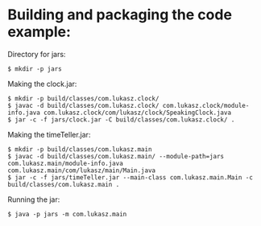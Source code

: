 # Building and packaging the code example:

Directory for jars:

`$ mkdir -p jars`

Making the clock.jar:

```
$ mkdir -p build/classes/com.lukasz.clock/
$ javac -d build/classes/com.lukasz.clock/ com.lukasz.clock/module-info.java com.lukasz.clock/com/lukasz/clock/SpeakingClock.java
$ jar -c -f jars/clock.jar -C build/classes/com.lukasz.clock/ .

```

Making the timeTeller.jar:

```
$ mkdir -p build/classes/com.lukasz.main
$ javac -d build/classes/com.lukasz.main/ --module-path=jars com.lukasz.main/module-info.java com.lukasz.main/com/lukasz/main/Main.java
$ jar -c -f jars/timeTeller.jar --main-class com.lukasz.main.Main -c build/classes/com.lukasz.main .

```

Running the jar:

```
$ java -p jars -m com.lukasz.main

```

